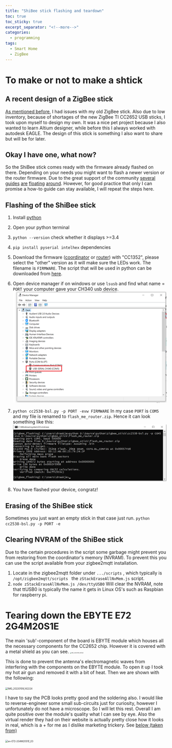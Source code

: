 ```yaml
---
title: "ShiBee stick flashing and teardown"
toc: true
toc_sticky: true
excerpt_separator: "<!--more-->"
categories:
  - programming
tags:
  - Smart Home
  - ZigBee
---
```


# To make or not to make a shtick

## A recent design of a ZigBee stick

[As mentioned before](https://shiko.nl/programming/espeasy-restart/), I had issues with my old ZigBee stick. Also due to low inventory, because of shortages of the new ZigBee TI CC2652  USB sticks, I took upon myself to design my own. It was a nice pet project because I also wanted to learn Altium designer, while before this I always worked with autodesk EAGLE. The design of this stick is something I also want to share but will be for later.

## Okay I have one, what now?

So the ShiBee stick comes ready with the firmware already flashed on there. Depending on your needs you might want to flash a newer version or the router firmware. Due to the great support of the community [several](https://slae.sh/projects/cc2652/#flashing) [guides](https://electrolama.com/radio-docs/#step-3-flash-the-firmware-on-your-stick) [are](https://github.com/egony/cc2652p_E72-2G4M20S1E/wiki/Flashing-EN) [floating](https://zig-star.com/radio-docs/flash-cc-bsl/) [around](https://circuitsetup.us/product/usb-zigbee-stick-z-stack-coordinator/). However, for good practice that only I can promise a how-to guide can stay available, I will repeat the steps here.

## Flashing of the ShiBee stick

1. Install [python](https://www.python.org/downloads/)

2. Open your python terminal

3. `python --version` check whether it displays >=3.4

4. `pip install pyserial intelhex` dependencies

5. Download the firmware ([coordinator](https://github.com/Koenkk/Z-Stack-firmware/tree/master/coordinator/Z-Stack_3.x.0/bin) or [router](https://github.com/Koenkk/Z-Stack-firmware/tree/master/router/Z-Stack_3.x.0/bin)) with "CC1352", please select the "other" version as it will make sure the LEDs work. The filename is `FIRMWARE`. The script that will be used in python can be downloaded from [here](https://codeload.github.com/JelmerT/cc2538-bsl/zip/master).

6. Open device manager if on windows or use `lsusb` and find what name = `PORT`  your computer gave your CH340 usb device. <img src="https://raw.githubusercontent.com/shikon/cloudimg/master/typora/image-20220109181945934.png" alt="image-20220109181945934" style="zoom:50%;" />

7. `python cc2538-bsl.py -p PORT -evw FIRMWARE` In my case `PORT` is `COM5` and my file is renamed to `flash_me_router.zip`. Hence it can look something like this: ![image-20220109190614818](https://raw.githubusercontent.com/shikon/cloudimg/master/typora/image-20220109190614818.png)

8. You have flashed your device, congratz!

   

## Erasing of the ShiBee stick

Sometimes you just want an empty stick in that case just run.
```python cc2538-bsl.py -p PORT -e```

## Clearing NVRAM of the ShiBee stick

Due to the certain procedures in the script some garbage might prevent you from restoring from the coordinator's memory (NVRAM). To prevent this you can use the script available from your zigbee2mqtt installation. 

1. Locate in the zigbee2mqtt folder under `.../scripts` , which typically is `/opt/zigbee2mqtt/scripts `  the `zStackEraseAllNvMem.js` script.
2. `node zStackEraseAllNvMem.js /dev/ttyUSB0` Will clear the NVRAM, note that ttUSB0 is typically the name it gets in Linux OS's such as Raspbian for raspberry pi.

# Tearing down the EBYTE E72 2G4M20S1E

The main 'sub'-component of the board is EBYTE module which houses all the necessary components for the CC2652 chip. However it is covered with a metal shield as you can see. <img src="https://raw.githubusercontent.com/shikon/cloudimg/master/typora/IMG_20220109_141322.jpg" alt="IMG_20220109_141322" style="zoom: 25%;" />

This is done to prevent the antenna's electromagnetic waves from interfering with the components on the EBYTE module. To open it up I took my hot air gun and removed it with a bit of heat. Then we are shown with the following:

<img src="https://raw.githubusercontent.com/shikon/cloudimg/master/typora/IMG_20220109_142224.jpg" alt="IMG_20220109_142224" style="zoom: 50%;" />

I have to say the PCB looks pretty good and the soldering also. I would like to reverse-engineer some small sub-circuits just for curiosity, however I unfortunately do not have a microscope. So I will let this rest. Overall I am quite positive over the module's quality what I can see by eye. Also the virtual render they had on their website is actually pretty close how it looks in real, which is a + for me as I dislike marketing trickery. See [below (taken from)](https://www.ebyte.com/en/product-view-news.html?id=1002)

<img src="https://www.ebyte.com/Uploadfiles/Picture/2020-7-8/202078180423939.jpg" alt="en-E72-2G4M20S1E_03" style="zoom: 50%;" />